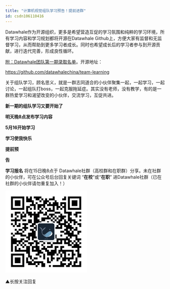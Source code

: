 ```yaml
---
title: "计算机视觉组队学习预告！提前进群"
id: csdn106110416
---
```


Datawhale作为开源组织，更多是希望营造互促的学习氛围和纯粹的学习环境，所有学习内容和学习规划都将开源在Datawhale Github上，方便大家有监督和无监督学习，从而帮助到更多学习者成长。同时也希望成长后的学习者参与到开源贡献，进行迭代完善，形成良性循环。

[附：Datawhale团队第一期录取名单](http://mp.weixin.qq.com/s?__biz=MzIyNjM2MzQyNg%3D%3D&chksm=e8733174df04b8628f780941e288b4158adb7f7111fbbf6b82d78728f4ffaaeba02c8b889bb6&idx=1&mid=2247491641&scene=21&sn=eb98ebb9b13639ca7d22e91b8ad62da6#wechat_redirect)。开源地址：

https://github.com/datawhalechina/team-learning

关于组队学习，顾名思义，就是一群志同道合的小伙伴聚集一起，一起学习，一起讨论，一起组队打boss，一起克服拖延症。其实没有老师，没有教学，有的是一群热爱学习和渴望改变的小伙伴，交流学习，互促共进。

**新一期的组队学习又要开始了**

**明天晚8点发布学习内容**

**5月16开始学习** 

**学习使我快乐**

**提前预**

**告**

**学习报名** 将在15日晚8点于 Datawhale社群（高校群和在职群）分享。未在社群的小伙伴，可在公众号后台回复关键词 “**在校**”或“**在职**” 进Datawhale社群（已在社群的小伙伴请勿重复加入！）

![](../img/53071e90fd938adbde10e446f230487f.png)

▲长按关注回复